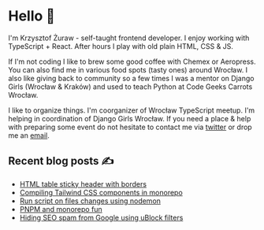 # Hello 👋

I'm Krzysztof Żuraw - self-taught frontend developer. I enjoy working with TypeScript + React.
After hours I play with old plain HTML, CSS & JS.

If I'm not coding I like to brew some good coffee with Chemex or Aeropress. You can also find me in
various food spots (tasty ones) around Wrocław. I also like giving back to community so a few times
I was a mentor on Django Girls (Wrocław & Kraków) and used to teach Python at Code Geeks Carrots Wrocław.

I like to organize things. I'm coorganizer of Wrocław TypeScript meetup.
I'm helping in coordination of Django Girls Wrocław.
If you need a place & help with preparing some event do not hesitate to contact me via
[twitter](https://twitter.com/krzysztof_zuraw) or drop me an [email](mailto:github@kzuraw.com).

## Recent blog posts ✍️

<!-- FEED-START -->
- [HTML table sticky header with borders](https://krzysztofzuraw.com/2022/html-table-sticky-header-with-borders/)
- [Compiling Tailwind CSS components in monorepo](https://krzysztofzuraw.com/2022/compiling-tailwind-css-components-in-monorepo/)
- [Run script on files changes using nodemon](https://krzysztofzuraw.com/2022/run-script-on-files-changes-using-nodemon/)
- [PNPM and monorepo fun](https://krzysztofzuraw.com/2022/pnpm-and-monorepo-fun/)
- [Hiding SEO spam from Google using uBlock filters](https://krzysztofzuraw.com/2022/hiding-seo-spam-from-google-using-ublock-filters/)
<!-- FEED-END -->